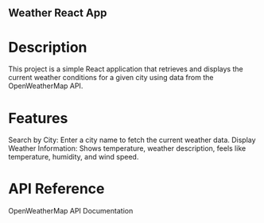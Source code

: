 ## Weather React App

# Description
This project is a simple React application that retrieves and displays the current weather conditions for a given city using data from the OpenWeatherMap API.

# Features
Search by City: Enter a city name to fetch the current weather data.
Display Weather Information: Shows temperature, weather description, feels like temperature, humidity, and wind speed.

# API Reference
OpenWeatherMap API Documentation
